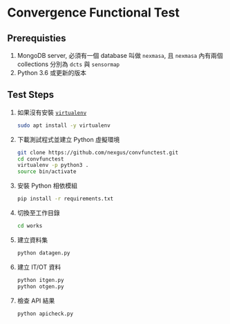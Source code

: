 # Convergence Functional Test

## Prerequisties
1.  MongoDB server, 必須有一個 database 叫做 `nexmasa`, 且 `nexmasa` 內有兩個 collections 分別為 `dcts` 與 `sensormap`
1.  Python 3.6 或更新的版本

## Test Steps
1.  如果沒有安裝 [`virtualenv`](https://pypi.org/project/virtualenv/)
    ```bash
    sudo apt install -y virtualenv
    ```
1.  下載測試程式並建立 Python 虛擬環境
    ```bash
    git clone https://github.com/nexgus/convfunctest.git
    cd convfunctest
    virtualenv -p python3 .
    source bin/activate
    ```
1.  安裝 Python 相依模組
    ```bash
    pip install -r requirements.txt
    ```
1.  切換至工作目錄
    ```bash
    cd works
    ```
1.  建立資料集
    ```bash
    python datagen.py
    ```
1.  建立 IT/OT 資料
    ```bash
    python itgen.py
    python otgen.py
    ```
1.  檢查 API 結果
    ```bash
    python apicheck.py
    ```
